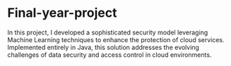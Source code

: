 # Final-year-project
In this project, I developed a sophisticated security model leveraging Machine Learning techniques to enhance the protection of cloud services. Implemented entirely in Java, this solution addresses the evolving challenges of data security and access control in cloud environments.
